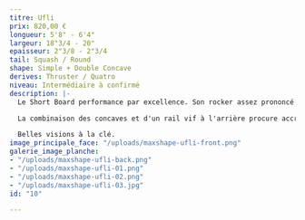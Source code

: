 ```yaml
---
titre: Ufli
prix: 820,00 €
longueur: 5'8" - 6'4"
largeur: 18"3/4 - 20"
epaisseur: 2"3/8 - 2"3/4
tail: Squash / Round
shape: Simple + Double Concave
derives: Thruster / Quatro
niveau: Intermédiaire à confirmé
description: |-
  Le Short Board performance par excellence. Son rocker assez prononcé et son Kick Tail vous permettront de pousser vos virages au maximum afin d'être le plus radical possible.

  La combinaison des concaves et d'un rail vif à l'arrière procure accroche, vitesse et une excellente conduite. L'ensemble de ce shape prendra tout son sens dans les vagues creuses.

  Belles visions à la clé.
image_principale_face: "/uploads/maxshape-ufli-front.png"
galerie_image_planche:
- "/uploads/maxshape-ufli-back.png"
- "/uploads/maxshape-ufli-01.png"
- "/uploads/maxshape-ufli-02.png"
- "/uploads/maxshape-ufli-03.jpg"
id: "10"

---
```

